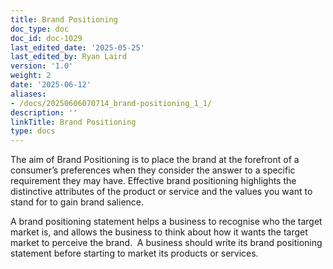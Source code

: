 ```yaml
---
title: Brand Positioning
doc_type: doc
doc_id: doc-1029
last_edited_date: '2025-05-25'
last_edited_by: Ryan Laird
version: '1.0'
weight: 2
date: '2025-06-12'
aliases:
- /docs/20250606070714_brand-positioning_1_1/
description: ''
linkTitle: Brand Positioning
type: docs
---
```


The aim of Brand Positioning is to place the brand at the forefront of a consumer’s preferences when they consider the answer to a specific requirement they may have. Effective brand positioning highlights the distinctive attributes of the product or service and the values you want to stand for to gain brand salience.

A brand positioning statement helps a business to recognise who the target market is, and allows the business to think about how it wants the target market to perceive the brand.  A business should write its brand positioning statement before starting to market its products or services.
